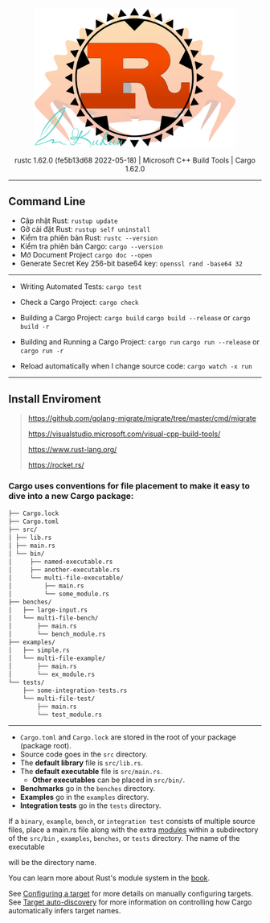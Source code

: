 <p align="center">
<a href="/" target="_blank">
<img src="logo.svg" width="400">
</a></p>

<p align="center">
<a>rustc 1.62.0 (fe5b13d68 2022-05-18)</a> |
<a>Microsoft C++ Build Tools</a> |
<a>Cargo 1.62.0</a>
</p>

___

## Command Line

- Cập nhật Rust:
  `rustup update`
- Gỡ cài đặt Rust:
  `rustup self uninstall`
- Kiểm tra phiên bản Rust:
  `rustc --version`
- Kiểm tra phiên bản Cargo:
  `cargo --version`
- Mở Document Project
  `cargo doc --open`
- Generate Secret Key 256-bit base64 key:
  `openssl rand -base64 32`

___

- Writing Automated Tests:
  `cargo test`

- Check a Cargo Project:
  `cargo check`

- Building a Cargo Project:
  `cargo build`
  `cargo build --release` or `cargo build -r`

- Building and Running a Cargo Project:
  `cargo run`
  `cargo run --release` or `cargo run -r`

- Reload automatically when I change source code:
  `cargo watch -x run`

___

## Install Enviroment

> https://github.com/golang-migrate/migrate/tree/master/cmd/migrate
>
> https://visualstudio.microsoft.com/visual-cpp-build-tools/
>
> https://www.rust-lang.org/
>
> https://rocket.rs/

### Cargo uses conventions for file placement to make it easy to dive into a new Cargo package:

```
├── Cargo.lock
├── Cargo.toml
├── src/
│ ├── lib.rs
│ ├── main.rs
│ └── bin/
│     ├── named-executable.rs
│     ├── another-executable.rs
│     └── multi-file-executable/
│         ├── main.rs
│         └── some_module.rs
├── benches/
│   ├── large-input.rs
│   └── multi-file-bench/
│       ├── main.rs
│       └── bench_module.rs
├── examples/
│   ├── simple.rs
│   └── multi-file-example/
│       ├── main.rs
│       └── ex_module.rs
└── tests/
    ├── some-integration-tests.rs
    └── multi-file-test/
        ├── main.rs
        └── test_module.rs
```

***

- `Cargo.toml` and `Cargo.lock` are stored in the root of your package (package root).
- Source code goes in the `src` directory.
- The **default library** file is `src/lib.rs`.
- The **default executable** file is `src/main.rs`.
  - **Other executables** can be placed in `src/bin/`.
- **Benchmarks** go in the `benches` directory.
- **Examples** go in the `examples` directory.
- **Integration tests** go in the `tests` directory.

If a `binary`, `example`, `bench`, or `integration test` consists of multiple source files, place a main.rs file along
with the
extra [modules](https://doc.rust-lang.org/cargo/appendix/glossary.html#module) within a subdirectory of the `src/bin`
, `examples`, `benches`, or `tests` directory. The name of the
executable

will be the directory name.

You can learn more about Rust's module system in
the [book](https://doc.rust-lang.org/book/ch07-00-managing-growing-projects-with-packages-crates-and-modules.html).

See [Configuring a target](https://doc.rust-lang.org/cargo/reference/cargo-targets.html#configuring-a-target) for more
details on manually configuring targets.
See [Target auto-discovery](https://doc.rust-lang.org/cargo/reference/cargo-targets.html#target-auto-discovery) for more
information on controlling how Cargo automatically infers target names.